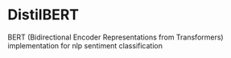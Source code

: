 # DistilBERT
BERT (Bidirectional Encoder Representations from Transformers) implementation for nlp sentiment classification
